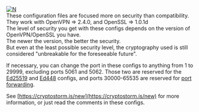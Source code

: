 [![N](https://cryptostorm.is/images/bloop.png)](https://cryptostorm.is/)  
These configuration files are focused more on security than compatibility.  
They work with OpenVPN => 2.4.0, and OpenSSL => 1.0.1d  
The level of security you get with these configs depends on the version of OpenVPN/OpenSSL you have.  
The newer the version, the better the security.  
But even at the least possible security level, the cryptography used is still considered "unbreakable for the foreseeable future".

If necessary, you can change the port in these configs to anything from 1 to 29999,
excluding ports 5061 and 5062. Those two are reserved for the [Ed25519](https://github.com/cryptostorm/cryptostorm_client_configuration_files/tree/master/ecc/ed25519) and [Ed448](https://github.com/cryptostorm/cryptostorm_client_configuration_files/tree/master/ecc/ed448) configs,
and ports 30000-65535 are reserved for [port forwarding](https://cryptostorm.is/portfwd).

See [https://cryptostorm.is/new](https://cryptostorm.is/new) for more information, or just read the comments in these configs.
